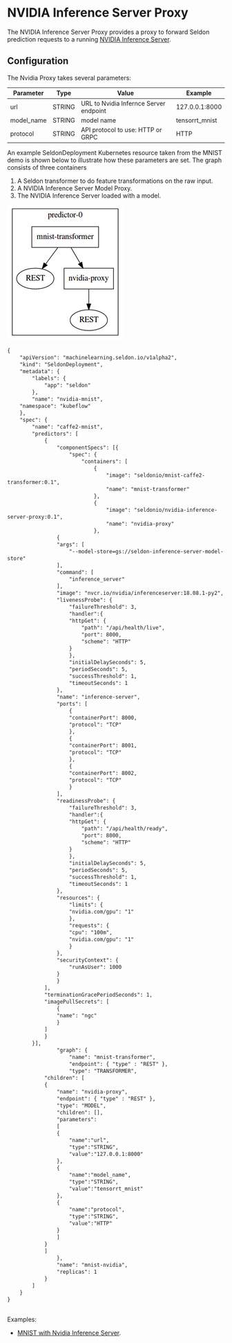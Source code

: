 # NVIDIA Inference Server Proxy

The NVIDIA Inference Server Proxy provides a proxy to forward Seldon prediction requests to a running [NVIDIA Inference Server](https://docs.nvidia.com/deeplearning/sdk/inference-user-guide/index.html).

## Configuration

The Nvidia Proxy takes several parameters:

 | Parameter | Type | Value | Example |
 |-----------|------|-------|---------|
 | url | STRING | URL to Nvidia Infernce Server endpoint | 127.0.0.1:8000 |
 | model_name | STRING | model name | tensorrt_mnist |
 | protocol | STRING | API protocol to use: HTTP or GRPC | HTTP |


An example SeldonDeployment Kubernetes resource taken from the MNIST demo is shown below to illustrate how these parameters are set. The graph consists of three containers

  1. A Seldon transformer to do feature transformations on the raw input.
  1. A NVIDIA Inference Server Model Proxy.
  1. The NVIDIA Inference Server loaded with a model.

![MNIST Example](./mnist-graph.png)


```
{
    "apiVersion": "machinelearning.seldon.io/v1alpha2",
    "kind": "SeldonDeployment",
    "metadata": {
        "labels": {
            "app": "seldon"
        },
        "name": "nvidia-mnist",
	"namespace": "kubeflow"
    },
    "spec": {
        "name": "caffe2-mnist",
        "predictors": [
            {
                "componentSpecs": [{
                    "spec": {
                        "containers": [
                            {
                                "image": "seldonio/mnist-caffe2-transformer:0.1",
                                "name": "mnist-transformer"
                            },
                            {
                                "image": "seldonio/nvidia-inference-server-proxy:0.1",
                                "name": "nvidia-proxy"
                            },
			    {
				"args": [
				    "--model-store=gs://seldon-inference-server-model-store"
				],
				"command": [
				    "inference_server"
				],
				"image": "nvcr.io/nvidia/inferenceserver:18.08.1-py2",
				"livenessProbe": {
				    "failureThreshold": 3,
				    "handler":{
					"httpGet": {
					    "path": "/api/health/live",
					    "port": 8000,
					    "scheme": "HTTP"
					}
				    },
				    "initialDelaySeconds": 5,
				    "periodSeconds": 5,
				    "successThreshold": 1,
				    "timeoutSeconds": 1
				},
				"name": "inference-server",
				"ports": [
				    {
					"containerPort": 8000,
					"protocol": "TCP"
				    },
				    {
					"containerPort": 8001,
					"protocol": "TCP"
				    },
				    {
					"containerPort": 8002,
					"protocol": "TCP"
				    }
				],
				"readinessProbe": {
				    "failureThreshold": 3,
				    "handler":{
					"httpGet": {
					    "path": "/api/health/ready",
					    "port": 8000,
					    "scheme": "HTTP"
					}
				    },
				    "initialDelaySeconds": 5,
				    "periodSeconds": 5,
				    "successThreshold": 1,
				    "timeoutSeconds": 1
				},
				"resources": {
				    "limits": {
					"nvidia.com/gpu": "1"
				    },
				    "requests": {
					"cpu": "100m",
					"nvidia.com/gpu": "1"
				    }
				},
				"securityContext": {
				    "runAsUser": 1000
				}
			    }
			],
			"terminationGracePeriodSeconds": 1,
			"imagePullSecrets": [
			    {
				"name": "ngc"
			    }
			]
		    }
		}],
                "graph": {
                    "name": "mnist-transformer",
                    "endpoint": { "type" : "REST" },
                    "type": "TRANSFORMER",
		    "children": [
			{
			    "name": "nvidia-proxy",
			    "endpoint": { "type" : "REST" },
			    "type": "MODEL",
			    "children": [],
			    "parameters":
			    [
				{
				    "name":"url",
				    "type":"STRING",
				    "value":"127.0.0.1:8000"
				},
				{
				    "name":"model_name",
				    "type":"STRING",
				    "value":"tensorrt_mnist"
				},
				{
				    "name":"protocol",
				    "type":"STRING",
				    "value":"HTTP"
				}
			    ]
			}
		    ]
                },
                "name": "mnist-nvidia",
                "replicas": 1
            }
        ]
    }
}


```

Examples: 

 * [MNIST with Nvidia Inference Server](../examples/models/nvidia-mnist/nvidia_mnist.ipynb).

